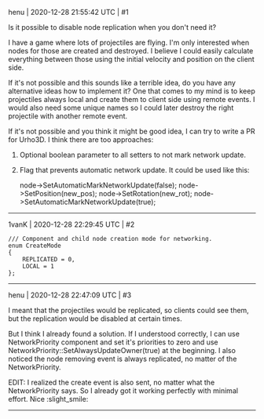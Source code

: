 henu | 2020-12-28 21:55:42 UTC | #1

Is it possible to disable node replication when you don't need it?

I have a game where lots of projectiles are flying. I'm only interested when nodes for those are created and destroyed. I believe I could easily calculate everything between those using the initial velocity and position on the client side.

If it's not possible and this sounds like a terrible idea, do you have any alternative ideas how to implement it? One that comes to my mind is to keep projectiles always local and create them to client side using remote events. I would also need some unique names so I could later destroy the right projectile with another remote event.

If it's not possible and you think it might be good idea, I can try to write a PR for Urho3D. I think there are too approaches:

1. Optional boolean parameter to all setters to not mark network update.
2. Flag that prevents automatic network update. It could be used like this:

    node->SetAutomaticMarkNetworkUpdate(false);
    node->SetPosition(new_pos);
    node->SetRotation(new_rot);
    node->SetAutomaticMarkNetworkUpdate(true);

-------------------------

1vanK | 2020-12-28 22:29:45 UTC | #2

```
/// Component and child node creation mode for networking.
enum CreateMode
{
    REPLICATED = 0,
    LOCAL = 1
};
```

-------------------------

henu | 2020-12-28 22:47:09 UTC | #3

I meant that the projectiles would be replicated, so clients could see them, but the replication would be disabled at certain times.

But I think I already found a solution. If I understood correctly, I can use NetworkPriority component and set it's priorities to zero and use NetworkPriority::SetAlwaysUpdateOwner(true) at the beginning. I also noticed the node removing event is always replicated, no matter of the NetworkPriority.

EDIT: I realized the create event is also sent, no matter what the NetworkPriority says. So I already got it working perfectly with minimal effort. Nice :slight_smile:

-------------------------

